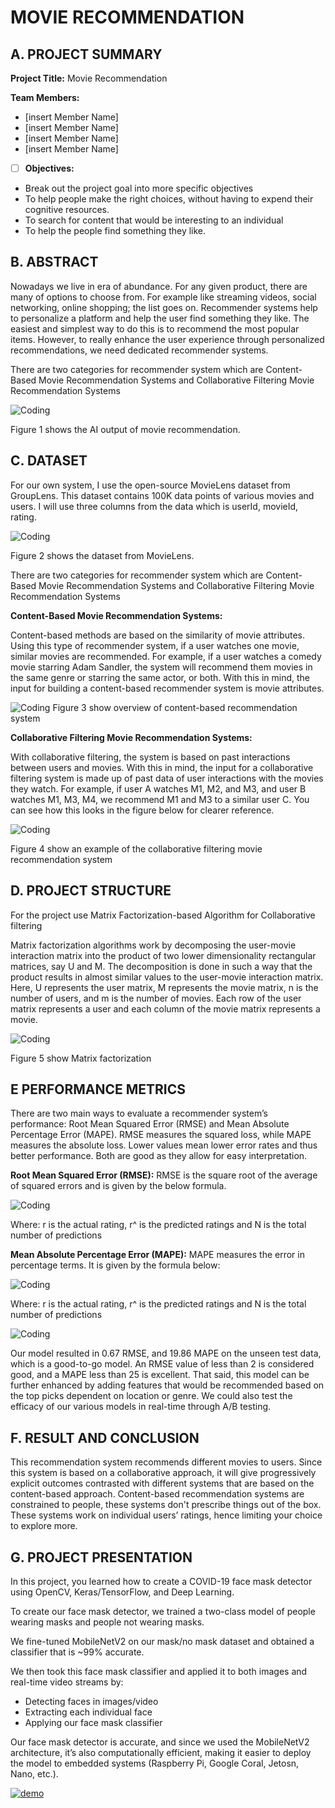 # MOVIE RECOMMENDATION

## A. PROJECT SUMMARY

**Project Title:** Movie Recommendation

**Team Members:** 
- [insert Member Name]
- [insert Member Name]
- [insert Member Name]
- [insert Member Name]


- [ ] **Objectives:**
- Break out the project goal into more specific objectives
- To help people make the right choices, without having to expend their cognitive resources.
- To search for content that would be interesting to an individual
- To help the people find something they like.


##  B. ABSTRACT 

Nowadays we live in era of abundance. For any given product, there are many of options to choose from. For example like streaming videos, social networking, online shopping; the list goes on. Recommender systems help to personalize a platform and help the user find something they like. The easiest and simplest way to do this is to recommend the most popular items. However, to really enhance the user experience through personalized recommendations, we need dedicated recommender systems.

There are two categories for recommender system which are Content-Based Movie Recommendation Systems and Collaborative Filtering Movie Recommendation Systems

![Coding](https://github.com/Fairuza97/AI/blob/main/movieRecommendation.png)

Figure 1 shows the AI output of movie recommendation.


## C.  DATASET

For our own system, I use the open-source MovieLens dataset from GroupLens. This dataset contains 100K data points of various movies and users.
I will use three columns from the data which is userId, movieId, rating.

![Coding](https://github.com/Fairuza97/AI/blob/main/dataset.JPG)

Figure 2 shows the dataset from MovieLens.

There are two categories for recommender system which are Content-Based Movie Recommendation Systems and Collaborative Filtering Movie Recommendation Systems

**Content-Based Movie Recommendation Systems:** 

Content-based methods are based on the similarity of movie attributes. Using this type of recommender system, if a user watches one movie, similar movies are recommended. For example, if a user watches a comedy movie starring Adam Sandler, the system will recommend them movies in the same genre or starring the same actor, or both. With this in mind, the input for building a content-based recommender system is movie attributes.

![Coding](https://github.com/Fairuza97/AI/blob/main/ContentBased.JPG)
Figure 3 show overview of content-based recommendation system

**Collaborative Filtering Movie Recommendation Systems:** 

With collaborative filtering, the system is based on past interactions between users and movies. With this in mind, the input for a collaborative filtering system is made up of past data of user interactions with the movies they watch.
For example, if user A watches M1, M2, and M3, and user B watches M1, M3, M4, we recommend M1 and M3 to a similar user C. You can see how this looks in the figure below for clearer reference.

![Coding](https://github.com/Fairuza97/AI/blob/main/Collabarative.JPG)

Figure 4 show an example of the collaborative filtering movie recommendation system


## D.   PROJECT STRUCTURE

For the project use Matrix Factorization-based Algorithm for Collaborative filtering

Matrix factorization algorithms work by decomposing the user-movie interaction matrix into the product of two lower dimensionality rectangular matrices, say U and M. The decomposition is done in such a way that the product results in almost similar values to the user-movie interaction matrix. Here, U represents the user matrix, M represents the movie matrix, n is the number of users, and m is the number of movies.
Each row of the user matrix represents a user and each column of the movie matrix represents a movie.

![Coding](https://github.com/Fairuza97/AI/blob/main/matric.JPG)

Figure 5 show Matrix factorization 


## E   PERFORMANCE METRICS

There are two main ways to evaluate a recommender system’s performance: Root Mean Squared Error (RMSE) and Mean Absolute Percentage Error (MAPE). RMSE measures the squared loss, while MAPE measures the absolute loss. Lower values mean lower error rates and thus better performance.
Both are good as they allow for easy interpretation.

**Root Mean Squared Error (RMSE):**
RMSE is the square root of the average of squared errors and is given by the below formula.

![Coding](https://github.com/Fairuza97/AI/blob/main/RMSE.JPG)

Where:
r is the actual rating,
r^ is the predicted ratings and
N is the total number of predictions

**Mean Absolute Percentage Error (MAPE):**
MAPE measures the error in percentage terms. It is given by the formula below:

![Coding](https://github.com/Fairuza97/AI/blob/main/MAPE.JPG)

Where:
r is the actual rating,
r^ is the predicted ratings and
N is the total number of predictions

![Coding](https://github.com/Fairuza97/AI/blob/main/code.JPG)

Our model resulted in 0.67 RMSE, and 19.86 MAPE on the unseen test data, which is a good-to-go model. An RMSE value of less than 2 is considered good, and a MAPE less than 25 is excellent. That said, this model can be further enhanced by adding features that would be recommended based on the top picks dependent on location or genre. We could also test the efficacy of our various models in real-time through A/B testing.


## F.  RESULT AND CONCLUSION

This recommendation system recommends different movies to users. Since this system is based on a collaborative approach, it will give progressively explicit outcomes contrasted with different systems that are based on the content-based approach. Content-based recommendation systems are constrained to people, these systems don't prescribe things out of the box. These systems work on individual users’ ratings, hence limiting your choice to explore more. 


## G.   PROJECT PRESENTATION 

In this project, you learned how to create a COVID-19 face mask detector using OpenCV, Keras/TensorFlow, and Deep Learning.

To create our face mask detector, we trained a two-class model of people wearing masks and people not wearing masks.

We fine-tuned MobileNetV2 on our mask/no mask dataset and obtained a classifier that is ~99% accurate.

We then took this face mask classifier and applied it to both images and real-time video streams by:

- Detecting faces in images/video
- Extracting each individual face
- Applying our face mask classifier

Our face mask detector is accurate, and since we used the MobileNetV2 architecture, it’s also computationally efficient, making it easier to deploy the model to embedded systems (Raspberry Pi, Google Coral, Jetosn, Nano, etc.).

[![demo](https://img.youtube.com/vi/-p7HGwOWxtg/0.jpg)](https://www.youtube.com/watch?v=-p7HGwOWxtg "demo")




